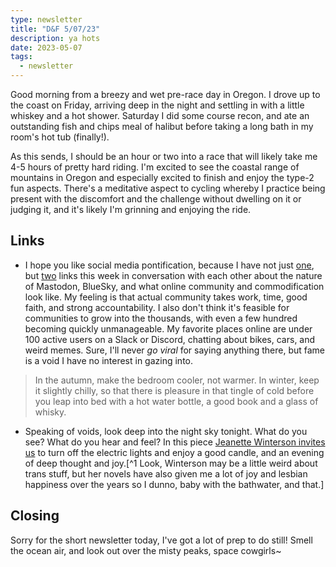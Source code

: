 ```yaml
---
type: newsletter
title: "D&F 5/07/23"
description: ya hots
date: 2023-05-07
tags:
  - newsletter
---
```


Good morning from a breezy and wet pre-race day in Oregon. I drove up to the coast on Friday, arriving deep in the night and settling in with a little whiskey and a hot shower. Saturday I did some course recon, and ate an outstanding fish and chips meal of halibut before taking a long bath in my room's hot tub (finally!). 

As this sends, I should be an hour or two into a race that will likely take me 4-5 hours of pretty hard riding. I'm excited to see the coastal range of mountains in Oregon and especially excited to finish and enjoy the type-2 fun aspects. There's a meditative aspect to cycling whereby I practice being present with the discomfort and the challenge without dwelling on it or judging it, and it's likely I'm grinning and enjoying the ride.

## Links

- I hope you like social media pontification, because I have not just [one](https://erinkissane.com/blue-skies-over-mastodon), but [two](https://crookedtimber.org/2023/05/05/the-protestant-ethic-and-the-spirit-of-mastodon/) links this week in conversation with each other about the nature of Mastodon, BlueSky, and what online community and commodification look like. My feeling is that actual community takes work, time, good faith, and strong accountability. I also don't think it's feasible for communities to grow into the thousands, with even a few hundred becoming quickly unmanageable. My favorite places online are under 100 active users on a Slack or Discord, chatting about bikes, cars, and weird memes. Sure, I'll never _go viral_ for saying anything there, but fame is a void I have no interest in gazing into.

> In the autumn, make the bedroom cooler, not warmer. In winter, keep it slightly chilly, so that there is pleasure in that tingle of cold before you leap into bed with a hot water bottle, a good book and a glass of whisky.

- Speaking of voids, look deep into the night sky tonight. What do you see? What do you hear and feel? In this piece [Jeanette Winterson invites us](https://www.theguardian.com/lifeandstyle/2009/oct/31/jeanette-winterson-night-guide?utm_source=densediscovery&utm_medium=email&utm_campaign=newsletter-issue-236) to turn off the electric lights and enjoy a good candle, and an evening of deep thought and joy.[^1 Look, Winterson may be a little weird about trans stuff, but her novels have also given me a lot of joy and lesbian happiness over the years so I dunno, baby with the bathwater, and that.]

## Closing

Sorry for the short newsletter today, I've got a lot of prep to do still! Smell the ocean air, and look out over the misty peaks, space cowgirls~
